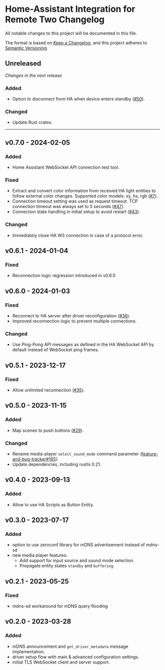 # Home-Assistant Integration for Remote Two Changelog
All notable changes to this project will be documented in this file.

The format is based on [Keep a Changelog](https://keepachangelog.com/en/1.0.0/),
and this project adheres to [Semantic Versioning](https://semver.org/spec/v2.0.0.html).

## Unreleased

_Changes in the next release_

### Added
- Option to disconnect from HA when device enters standby ([#50](https://github.com/unfoldedcircle/integration-home-assistant/issues/50)).
### Changed
- Update Rust crates.

---
## v0.7.0 - 2024-02-05
### Added
- Home Assistant WebSocket API connection test tool.
### Fixed
- Extract and convert color information from received HA light entities to follow external color changes. Supported color models: xy, hs, rgb ([#7](https://github.com/unfoldedcircle/integration-home-assistant/issues/7)).
- Connection timeout setting was used as request timeout. TCP connection timeout was always set to 5 seconds ([#47](https://github.com/unfoldedcircle/integration-home-assistant/issues/47)).
- Connection state handling in initial setup to avoid restart ([#43](https://github.com/unfoldedcircle/integration-home-assistant/issues/43)).
### Changed
- Immediately close HA WS connection in case of a protocol error.

## v0.6.1 - 2024-01-04
### Fixed
- Reconnection logic regression introduced in v0.6.0

## v0.6.0 - 2024-01-03
### Fixed
- Reconnect to HA server after driver reconfiguration ([#36](https://github.com/unfoldedcircle/integration-home-assistant/issues/36)).
- Improved reconnection logic to prevent multiple connections.

### Changed
- Use Ping-Pong API messages as defined in the HA WebSocket API by default instead of WebSocket ping frames.

## v0.5.1 - 2023-12-17
### Fixed
- Allow unlimited reconnection ([#35](https://github.com/unfoldedcircle/integration-home-assistant/issues/35)).

## v0.5.0 - 2023-11-15
### Added
- Map scenes to push buttons ([#29](https://github.com/unfoldedcircle/integration-home-assistant/issues/29)).

### Changed
- Rename media-player `select_sound_mode` command parameter ([feature-and-bug-tracker#165](https://github.com/unfoldedcircle/feature-and-bug-tracker/issues/165)).
- Update dependencies, including rustls 0.21.

## v0.4.0 - 2023-09-13
### Added
- Allow to use HA Scripts as Button Entity.

## v0.3.0 - 2023-07-17
### Added
- option to use zeroconf library for mDNS advertisement instead of mdns-sd
- new media player features:
  - Add support for input source and sound mode selection.
  - Propagate entity states `standby` and `buffering`.

## v0.2.1 - 2023-05-25
### Fixed
- mdns-sd workaround for mDNS query flooding

## v0.2.0 - 2023-03-28
### Added
- mDNS announcement and `get_driver_metadata` message implementation.
- driver setup flow with main & advanced configuration settings.
- initial TLS WebSocket client and server support.
